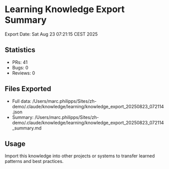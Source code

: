 # Learning Knowledge Export Summary

Export Date: Sat Aug 23 07:21:15 CEST 2025

## Statistics
- PRs:       41
- Bugs:        0  
- Reviews:        0

## Files Exported
- Full data: /Users/marc.philipps/Sites/zh-demo/.claude/knowledge/learning/knowledge_export_20250823_072114.json
- Summary: /Users/marc.philipps/Sites/zh-demo/.claude/knowledge/learning/knowledge_export_20250823_072114_summary.md

## Usage
Import this knowledge into other projects or systems to transfer learned patterns and best practices.
